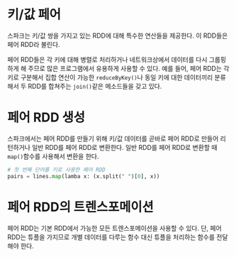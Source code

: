 # 키/값 페어
스파크는 키/값 쌍을 가지고 있는 RDD에 대해 특수한 연산들을 제공한다. 이 RDD들은 페어 RDD라 불린다.  

페어 RDD들은 각 키에 대해 병렬로 처리하거나 네트워크상에서 데이터를 다시 그룹핑하게 해 주므로 많은 프로그램에서 유용하게 사용할 수 있다. 예를 들어, 페어 RDD는 각 키로 구분해서 집합 연산이 가능한 `reduceByKey()`나 동일 키에 대한 데이터끼리 분류해서 두 RDD를 합쳐주는 `join()`같은 메소드들을 갖고 있다.  

# 페어 RDD 생성
스파크에서는 페어 RDD를 만들기 위해 키/값 데이터를 곧바로 페어 RDD로 만들어 리턴하거나 일반 RDD를 페어 RDD로 변환한다. 일반 RDD를 페어 RDD로 변환할 때 `map()`함수를 사용해서 변환을 한다.  

```python
# 첫 번째 단어를 키로 사용한 페어 RDD
pairs = lines.map(lamba x: (x.split(" ")[0], x))
```

# 페어 RDD의 트렌스포메이션
페어 RDD는 기본 RDD에서 가능한 모든 트렌스포메이션을 사용할 수 있다. 단, 페어 RDD는 튜플을 가지므로 개별 데이터를 다루는 함수 대신 튜플을 처리하는 함수를 전달해야 한다.  

